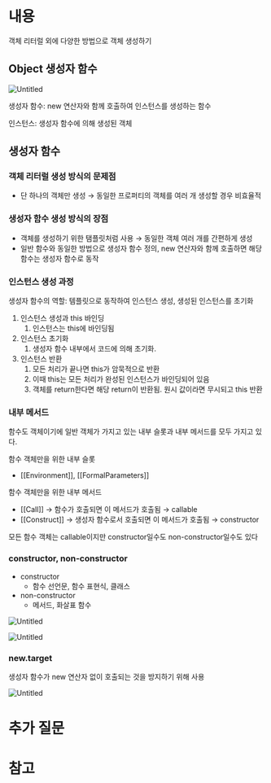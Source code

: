 # 내용

객체 리터럴 외에 다양한 방법으로 객체 생성하기

## Object 생성자 함수

![Untitled](https://prod-files-secure.s3.us-west-2.amazonaws.com/97131488-82da-4165-a5d5-b3a1144f5180/05939103-42b7-4156-83d1-9821bb3c7262/Untitled.png)

생성자 함수: new 연산자와 함께 호출하여 인스턴스를 생성하는 함수

인스턴스: 생성자 함수에 의해 생성된 객체

## 생성자 함수

### 객체 리터럴 생성 방식의 문제점

- 단 하나의 객체만 생성 → 동일한 프로퍼티의 객체를 여러 개 생성할 경우 비효율적

### 생성자 함수 생성 방식의 장점

- 객체를 생성하기 위한 탬플릿처럼 사용 → 동일한 객체 여러 개를 간편하게 생성
- 일반 함수와 동일한 방법으로 생성자 함수 정의, new 연산자와 함께 호출하면 해당 함수는 생성자 함수로 동작

### 인스턴스 생성 과정

생성자 함수의 역할: 템플릿으로 동작하여 인스턴스 생성, 생성된 인스턴스를 초기화

1. 인스턴스 생성과 this 바인딩
    1. 인스턴스는 this에 바인딩됨
2. 인스턴스 초기화
    1. 생성자 함수 내부에서 코드에 의해 초기화.
3. 인스턴스 반환
    1. 모든 처리가 끝나면 this가 암묵적으로 반환
    2. 이때 this는 모든 처리가 완성된 인스턴스가 바인딩되어 있음
    3. 객체를 return한다면 해당 return이 반환됨. 원시 값이라면 무시되고 this 반환

### 내부 메서드

함수도 객체이기에 일반 객체가 가지고 있는 내부 슬롯과 내부 메서드를 모두 가지고 있다.

함수 객체만을 위한 내부 슬롯

- [[Environment]], [[FormalParameters]]

함수 객체만을 위한 내부 메서드

- [[Call]] → 함수가 호출되면 이 메서드가 호출됨 → callable
- [[Construct]] → 생성자 함수로서 호출되면 이 메서드가 호출됨 → constructor

모든 함수 객체는 callable이지만 constructor일수도 non-constructor일수도 있다

### constructor, non-constructor

- constructor
    - 함수 선언문, 함수 표현식, 클래스
- non-constructor
    - 메서드, 화살표 함수

![Untitled](https://prod-files-secure.s3.us-west-2.amazonaws.com/97131488-82da-4165-a5d5-b3a1144f5180/14af00c3-17b5-4717-8432-6a7bc0b4eb05/Untitled.png)

![Untitled](https://prod-files-secure.s3.us-west-2.amazonaws.com/97131488-82da-4165-a5d5-b3a1144f5180/e6b45293-eaa1-4acb-b580-41d98a72b845/Untitled.png)

### new.target

생성자 함수가 new 연산자 없이 호출되는 것을 방지하기 위해 사용

![Untitled](https://prod-files-secure.s3.us-west-2.amazonaws.com/97131488-82da-4165-a5d5-b3a1144f5180/70472dc6-408f-4b57-a6cb-69f06a20a813/Untitled.png)

# 추가 질문

# 참고
